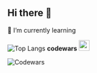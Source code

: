 ## Hi there 👋
🌱 I’m currently learning 


![Top Langs](https://github-readme-stats.vercel.app/api/top-langs/?username=anuraghazra&layout=compact)
**codewars**
<a href="https://www.codewars.com/users/rsschool_cbf0adbadf0eb26d">
  <img src="https://www.codewars.com/users/rsschool_cbf0adbadf0eb26d/badges/large" height="24">
</a>

![Codewars](https://github.r2v.ch/codewars?user=zagorky&stroke=%23BB432C&theme=gradient_light)
<!--[![GitHub Streak](http://github-readme-streak-stats.herokuapp.com?user=zagorky&theme=shadow-orange)](https://git.io/streak-stats)  -->

<!--
**zagorky/zagorky** is a ✨ _special_ ✨ repository because its `README.md` (this file) appears on your GitHub profile.

Here are some ideas to get you started:

- 🔭 I’m currently working on ...
- 🌱 I’m currently learning ...
- 👯 I’m looking to collaborate on ...
- 🤔 I’m looking for help with ...
- 💬 Ask me about ...
- 📫 How to reach me: ...
- 😄 Pronouns: ...
- ⚡ Fun fact: ...
-->
